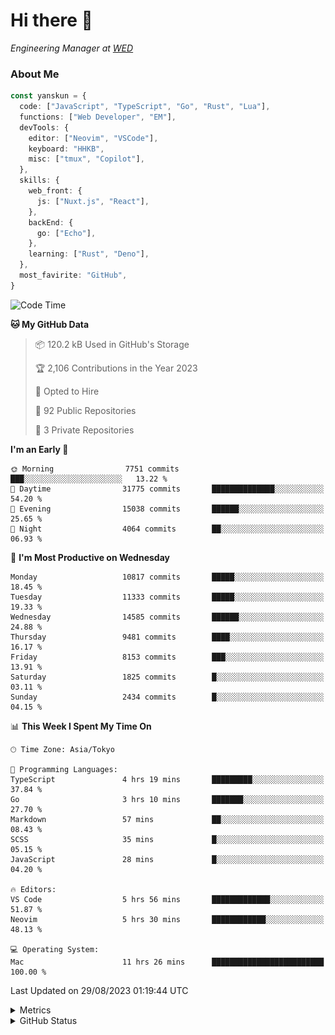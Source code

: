 # Hi there&nbsp;:wave:

<!-- ![Alt text](https://spotify-recently-played-readme.vercel.app/api?user=31kynbuubkiu3r4qh4hjuaglhfay) -->

_Engineering Manager at [WED](https://github.com/wedinc)_

### About Me

```ts
const yanskun = {
  code: ["JavaScript", "TypeScript", "Go", "Rust", "Lua"],
  functions: ["Web Developer", "EM"],
  devTools: {
    editor: ["Neovim", "VSCode"],
    keyboard: "HHKB",
    misc: ["tmux", "Copilot"],
  },
  skills: {
    web_front: {
      js: ["Nuxt.js", "React"],
    },
    backEnd: {
      go: ["Echo"],
    },
    learning: ["Rust", "Deno"],
  },
  most_favirite: "GitHub",
}
```

<!--START_SECTION:waka-->
![Code Time](http://img.shields.io/badge/Code%20Time-457%20hrs%2040%20mins-blue)

**🐱 My GitHub Data** 

> 📦 120.2 kB Used in GitHub's Storage 
 > 
> 🏆 2,106 Contributions in the Year 2023
 > 
> 💼 Opted to Hire
 > 
> 📜 92 Public Repositories 
 > 
> 🔑 3 Private Repositories 
 > 
**I'm an Early 🐤** 

```text
🌞 Morning                7751 commits        ███░░░░░░░░░░░░░░░░░░░░░░   13.22 % 
🌆 Daytime                31775 commits       ██████████████░░░░░░░░░░░   54.20 % 
🌃 Evening                15038 commits       ██████░░░░░░░░░░░░░░░░░░░   25.65 % 
🌙 Night                  4064 commits        ██░░░░░░░░░░░░░░░░░░░░░░░   06.93 % 
```
📅 **I'm Most Productive on Wednesday** 

```text
Monday                   10817 commits       █████░░░░░░░░░░░░░░░░░░░░   18.45 % 
Tuesday                  11333 commits       █████░░░░░░░░░░░░░░░░░░░░   19.33 % 
Wednesday                14585 commits       ██████░░░░░░░░░░░░░░░░░░░   24.88 % 
Thursday                 9481 commits        ████░░░░░░░░░░░░░░░░░░░░░   16.17 % 
Friday                   8153 commits        ███░░░░░░░░░░░░░░░░░░░░░░   13.91 % 
Saturday                 1825 commits        █░░░░░░░░░░░░░░░░░░░░░░░░   03.11 % 
Sunday                   2434 commits        █░░░░░░░░░░░░░░░░░░░░░░░░   04.15 % 
```


📊 **This Week I Spent My Time On** 

```text
🕑︎ Time Zone: Asia/Tokyo

💬 Programming Languages: 
TypeScript               4 hrs 19 mins       █████████░░░░░░░░░░░░░░░░   37.84 % 
Go                       3 hrs 10 mins       ███████░░░░░░░░░░░░░░░░░░   27.70 % 
Markdown                 57 mins             ██░░░░░░░░░░░░░░░░░░░░░░░   08.43 % 
SCSS                     35 mins             █░░░░░░░░░░░░░░░░░░░░░░░░   05.15 % 
JavaScript               28 mins             █░░░░░░░░░░░░░░░░░░░░░░░░   04.20 % 

🔥 Editors: 
VS Code                  5 hrs 56 mins       █████████████░░░░░░░░░░░░   51.87 % 
Neovim                   5 hrs 30 mins       ████████████░░░░░░░░░░░░░   48.13 % 

💻 Operating System: 
Mac                      11 hrs 26 mins      █████████████████████████   100.00 % 
```


 Last Updated on 29/08/2023 01:19:44 UTC
<!--END_SECTION:waka-->

<details>
  <summary>Metrics</summary>
  <img src="https://github.com/yanskun/yanskun/blob/main/github-metrics.svg" alt="Metrics">
</details>

<details>
  <summary>GitHub Status</summary>
  <picture>
    <source media="(prefers-color-scheme: dark)" srcset="https://raw.githubusercontent.com/yanskun/yanskun/master/profile-summary-card-output/nord_dark/0-profile-details.svg">
   <img src="https://raw.githubusercontent.com/yanskun/yanskun/master/profile-summary-card-output/default/0-profile-details.svg">
  </picture>
  <br>
  <picture>
    <source media="(prefers-color-scheme: dark)" srcset="https://raw.githubusercontent.com/yanskun/yanskun/master/profile-summary-card-output/nord_dark/1-repos-per-language.svg">
   <img src="https://raw.githubusercontent.com/yanskun/yanskun/master/profile-summary-card-output/default/1-repos-per-language.svg">
  </picture>
  <picture>
    <source media="(prefers-color-scheme: dark)" srcset="https://raw.githubusercontent.com/yanskun/yanskun/master/profile-summary-card-output/nord_dark/2-most-commit-language.svg">
   <img src="https://raw.githubusercontent.com/yanskun/yanskun/master/profile-summary-card-output/default/2-most-commit-language.svg">
  </picture>
  <br>
  <picture>
    <source media="(prefers-color-scheme: dark)" srcset="https://raw.githubusercontent.com/yanskun/yanskun/master/profile-summary-card-output/nord_dark/3-stats.svg">
   <img src="https://raw.githubusercontent.com/yanskun/yanskun/master/profile-summary-card-output/default/3-stats.svg">
  </picture>
  <picture>
    <source media="(prefers-color-scheme: dark)" srcset="https://raw.githubusercontent.com/yanskun/yanskun/master/profile-summary-card-output/nord_dark/4-productive-time.svg">
   <img src="https://raw.githubusercontent.com/yanskun/yanskun/master/profile-summary-card-output/default/4-productive-time.svg">
  </picture>
</details>
